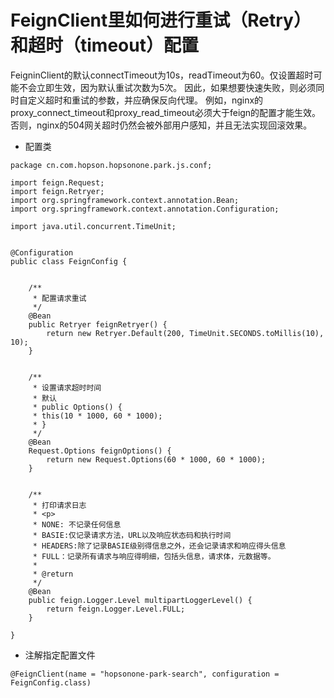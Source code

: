 # FeignClient里如何进行重试（Retry）和超时（timeout）配置

FeigninClient的默认connectTimeout为10s，readTimeout为60。仅设置超时可能不会立即生效，因为默认重试次数为5次。 因此，如果想要快速失败，则必须同时自定义超时和重试的参数，并应确保反向代理。 例如，nginx的proxy_connect_timeout和proxy_read_timeout必须大于feign的配置才能生效。 否则，nginx的504网关超时仍然会被外部用户感知，并且无法实现回滚效果。

* 配置类

```
package cn.com.hopson.hopsonone.park.js.conf;

import feign.Request;
import feign.Retryer;
import org.springframework.context.annotation.Bean;
import org.springframework.context.annotation.Configuration;

import java.util.concurrent.TimeUnit;


@Configuration
public class FeignConfig {


    /**
     * 配置请求重试
     */
    @Bean
    public Retryer feignRetryer() {
        return new Retryer.Default(200, TimeUnit.SECONDS.toMillis(10), 10);
    }


    /**
     * 设置请求超时时间
     * 默认
     * public Options() {
     * this(10 * 1000, 60 * 1000);
     * }
     */
    @Bean
    Request.Options feignOptions() {
        return new Request.Options(60 * 1000, 60 * 1000);
    }


    /**
     * 打印请求日志
     * <p>
     * NONE: 不记录任何信息
     * BASIE:仅记录请求方法，URL以及响应状态码和执行时间
     * HEADERS:除了记录BASIE级别得信息之外，还会记录请求和响应得头信息
     * FULL：记录所有请求与响应得明细，包括头信息，请求体，元数据等。
     *
     * @return
     */
    @Bean
    public feign.Logger.Level multipartLoggerLevel() {
        return feign.Logger.Level.FULL;
    }

}
```

* 注解指定配置文件

```
@FeignClient(name = "hopsonone-park-search", configuration = FeignConfig.class)
```